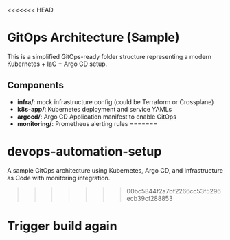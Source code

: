 <<<<<<< HEAD
#  GitOps Architecture (Sample)

This is a simplified GitOps-ready folder structure representing a modern Kubernetes + IaC + Argo CD setup.

## Components

- **infra/**: mock infrastructure config (could be Terraform or Crossplane)
- **k8s-app/**: Kubernetes deployment and service YAMLs
- **argocd/**: Argo CD Application manifest to enable GitOps
- **monitoring/**: Prometheus alerting rules
=======
# devops-automation-setup
A sample GitOps architecture using Kubernetes, Argo CD, and Infrastructure as Code with monitoring integration.
>>>>>>> 00bc5844f2a7bf2266cc53f5296ecb39cf288853
# Trigger build again
